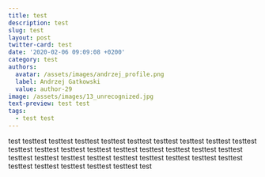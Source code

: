 ```yaml
---
title: test
description: test
slug: test
layout: post
twitter-card: test
date: '2020-02-06 09:09:08 +0200'
category: test
authors:
  avatar: /assets/images/andrzej_profile.png
  label: Andrzej Gatkowski
  value: author-29
image: /assets/images/13_unrecognized.jpg
text-preview: test test
tags:
  - test test
---
```

test testtest testtest testtest testtest testtest testtest testtest testtest testtest testtest testtest testtest testtest testtest testtest testtest testtest testtest testtest testtest testtest testtest testtest testtest testtest testtest testtest testtest testtest testtest testtest testtest test
